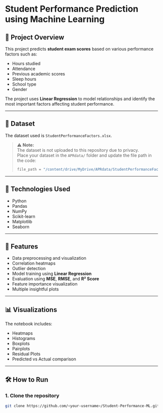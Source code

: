 # Student Performance Prediction using Machine Learning

## 📌 Project Overview
This project predicts **student exam scores** based on various performance factors such as:
- Hours studied
- Attendance
- Previous academic scores
- Sleep hours
- School type
- Gender

The project uses **Linear Regression** to model relationships and identify the most important factors affecting student performance.

---

## 📂 Dataset
The dataset used is `StudentPerformanceFactors.xlsx`.

> ⚠️ **Note:**  
> The dataset is not uploaded to this repository due to privacy.  
> Place your dataset in the `APRdata/` folder and update the file path in the code:
> ```python
> file_path = "/content/drive/MyDrive/APRdata/StudentPerformanceFactors.xlsx"
> ```

---

## 🚀 Technologies Used
- Python
- Pandas
- NumPy
- Scikit-learn
- Matplotlib
- Seaborn

---

## 🧾 Features
- Data preprocessing and visualization
- Correlation heatmaps
- Outlier detection
- Model training using **Linear Regression**
- Evaluation using **MSE**, **RMSE**, and **R² Score**
- Feature importance visualization
- Multiple insightful plots

---

## 📊 Visualizations
The notebook includes:
- Heatmaps
- Histograms
- Boxplots
- Pairplots
- Residual Plots
- Predicted vs Actual comparison

---

## 🛠 How to Run
### **1. Clone the repository**
```bash
git clone https://github.com/<your-username>/Student-Performance-ML.git
